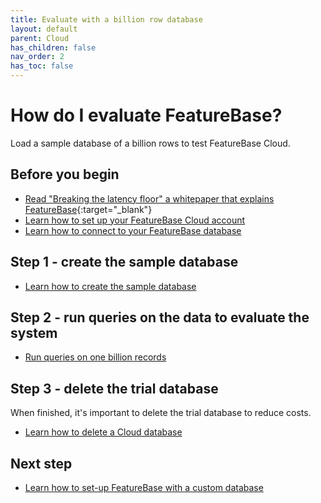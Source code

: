 ```yaml
---
title: Evaluate with a billion row database
layout: default
parent: Cloud
has_children: false
nav_order: 2
has_toc: false
---
```


# How do I evaluate FeatureBase?

Load a sample database of a billion rows to test FeatureBase Cloud.

## Before you begin

* [Read "Breaking the latency floor" a whitepaper that explains FeatureBase](https://www.featurebase.com/blog/breaking-the-latency-floor-white-paper){:target="_blank"}
* [Learn how to set up your FeatureBase Cloud account](/docs/cloud/cloud-org/cloud-signup)
* [Learn how to connect to your FeatureBase database](/docs/cloud/cloud-db-connect/cloud-db-connect)

## Step 1 - create the sample database

* [Learn how to create the sample database](/docs/cloud/cloud-databases/cloud-db-create-sample)

## Step 2 - run queries on the data to evaluate the system

* [Run queries on one billion records](/docs/sql-guide/examples/sql-eg-select/sql-eg-select-sample-db)

## Step 3 - delete the trial database

When finished, it's important to delete the trial database to reduce costs.

* [Learn how to delete a Cloud database](/docs/cloud/cloud-databases/cloud-db-delete)

## Next step

* [Learn how to set-up FeatureBase with a custom database](/docs/cloud/cloud-setup)
